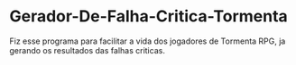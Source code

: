# Gerador-De-Falha-Critica-Tormenta
Fiz esse programa para facilitar a vida dos jogadores de Tormenta RPG, ja gerando os resultados das falhas criticas.

